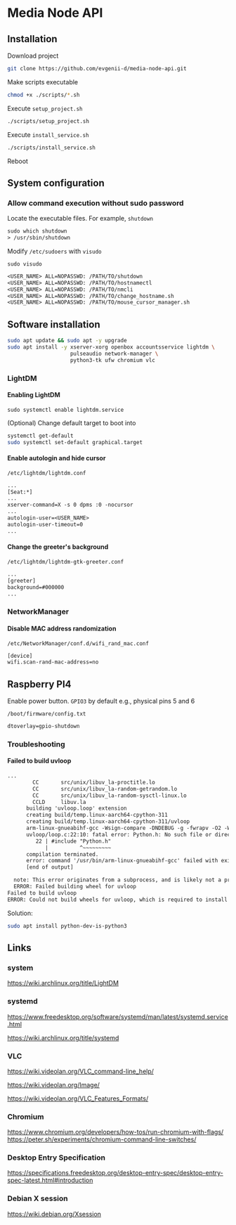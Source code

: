 # Media Node API

## Installation

Download project

```bash
git clone https://github.com/evgenii-d/media-node-api.git
```

Make scripts executable

```bash
chmod +x ./scripts/*.sh
```

Execute `setup_project.sh`

```bash
./scripts/setup_project.sh
```

Execute `install_service.sh`

```bash
./scripts/install_service.sh
```

Reboot

## System configuration

### Allow command execution without sudo password

Locate the executable files. For example, `shutdown`

```txt
sudo which shutdown
> /usr/sbin/shutdown
```

Modify `/etc/sudoers` with `visudo`

`sudo visudo`

```txt
<USER_NAME> ALL=NOPASSWD: /PATH/TO/shutdown
<USER_NAME> ALL=NOPASSWD: /PATH/TO/hostnamectl
<USER_NAME> ALL=NOPASSWD: /PATH/TO/nmcli
<USER_NAME> ALL=NOPASSWD: /PATH/TO/change_hostname.sh
<USER_NAME> ALL=NOPASSWD: /PATH/TO/mouse_cursor_manager.sh
```

## Software installation

```sh
sudo apt update && sudo apt -y upgrade
sudo apt install -y xserver-xorg openbox accountsservice lightdm \
                    pulseaudio network-manager \
                    python3-tk ufw chromium vlc 
```

### LightDM

#### Enabling LightDM

`sudo systemctl enable lightdm.service`

(Optional) Change default target to boot into

```sh
systemctl get-default
sudo systemctl set-default graphical.target
```

#### Enable autologin and hide cursor

`/etc/lightdm/lightdm.conf`

```txt
...
[Seat:*]
...
xserver-command=X -s 0 dpms :0 -nocursor
...
autologin-user=<USER_NAME>
autologin-user-timeout=0
...
```

#### Change the greeter's background

`/etc/lightdm/lightdm-gtk-greeter.conf`

```txt
...
[greeter]
background=#000000
...
```

### NetworkManager

#### Disable MAC address randomization

`/etc/NetworkManager/conf.d/wifi_rand_mac.conf`

```txt
[device]
wifi.scan-rand-mac-address=no
```

## Raspberry PI4

Enable power button. `GPIO3` by default e.g., physical pins 5 and 6

`/boot/firmware/config.txt`

```txt
dtoverlay=gpio-shutdown
```

### Troubleshooting

#### Failed to build uvloop

```txt
...
        CC       src/unix/libuv_la-proctitle.lo
        CC       src/unix/libuv_la-random-getrandom.lo
        CC       src/unix/libuv_la-random-sysctl-linux.lo
        CCLD     libuv.la
      building 'uvloop.loop' extension
      creating build/temp.linux-aarch64-cpython-311
      creating build/temp.linux-aarch64-cpython-311/uvloop
      arm-linux-gnueabihf-gcc -Wsign-compare -DNDEBUG -g -fwrapv -O2 -Wall -g -fwrapv -O2 -fPIC -I/home/node/apps/media-node-api/venv/include -I/usr/include/python3.11 -I/tmp/pip-install-3by0vq7n/uvloop_d243ec4a777747d092d525936a9a3fd3/vendor/libuv/include -c uvloop/loop.c -o build/temp.linux-aarch64-cpython-311/uvloop/loop.o -O2
      uvloop/loop.c:22:10: fatal error: Python.h: No such file or directory
         22 | #include "Python.h"
            |          ^~~~~~~~~~
      compilation terminated.
      error: command '/usr/bin/arm-linux-gnueabihf-gcc' failed with exit code 1
      [end of output]

  note: This error originates from a subprocess, and is likely not a problem with pip.
  ERROR: Failed building wheel for uvloop
Failed to build uvloop
ERROR: Could not build wheels for uvloop, which is required to install pyproject.toml-based projects
```

Solution:

```bash
sudo apt install python-dev-is-python3
```

## Links

### system

<https://wiki.archlinux.org/title/LightDM>

### systemd

<https://www.freedesktop.org/software/systemd/man/latest/systemd.service.html>

<https://wiki.archlinux.org/title/systemd>

### VLC

<https://wiki.videolan.org/VLC_command-line_help/>

<https://wiki.videolan.org/Image/>

<https://wiki.videolan.org/VLC_Features_Formats/>

### Chromium

<https://www.chromium.org/developers/how-tos/run-chromium-with-flags/>
<https://peter.sh/experiments/chromium-command-line-switches/>

### Desktop Entry Specification

<https://specifications.freedesktop.org/desktop-entry-spec/desktop-entry-spec-latest.html#introduction>

### Debian X session

<https://wiki.debian.org/Xsession>
